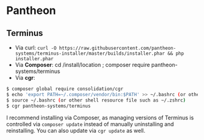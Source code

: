Pantheon
========

Terminus
--------
 - Via  curl: `curl -O https://raw.githubusercontent.com/pantheon-systems/terminus-installer/master/builds/installer.phar && php installer.phar`
 - Via **Composer**: cd /install/location ; composer require pantheon-systems/terminus
 - Via **cgr**:
 ```bash
 $ composer global require consolidation/cgr
 $ echo 'export PATH=~/.composer/vendor/bin:$PATH' >> ~/.bashrc (or other shell resource file such as ~/.zshrc)
 $ source ~/.bashrc (or other shell resource file such as ~/.zshrc)
 $ cgr pantheon-systems/terminus
 ```

I recommend installing via Composer, as managing versions of Terminus is controlled via `composer update` instead of manually uninstalling and reinstalling.  You can also update via `cgr update` as well.

